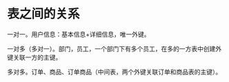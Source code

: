 # 表之间的关系

一对一。用户信息：基本信息+详细信息，唯一外键。

一对多（多对一）。部门，员工，一个部门下有多个员工，在多的一方表中创建外键关联一方的主键。

多对多。订单、商品、订单商品（中间表，两个外键关联订单和商品表的主键）。